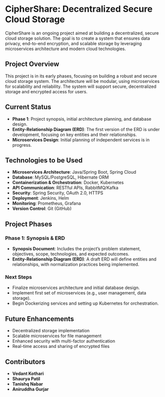# CipherShare: Decentralized Secure Cloud Storage

CipherShare is an ongoing project aimed at building a decentralized, secure cloud storage solution. The goal is to create a system that ensures data privacy, end-to-end encryption, and scalable storage by leveraging microservices architecture and modern cloud technologies.

## Project Overview

This project is in its early phases, focusing on building a robust and secure cloud storage system. The architecture will be modular, using microservices for scalability and reliability. The system will support secure, decentralized storage and encrypted access for users.

## Current Status
- **Phase 1**: Project synopsis, initial architecture planning, and database design.
- **Entity-Relationship Diagram (ERD)**: The first version of the ERD is under development, focusing on key entities and their relationships.
- **Microservices Design**: Initial planning of independent services is in progress.

## Technologies to be Used
- **Microservices Architecture**: Java/Spring Boot, Spring Cloud
- **Database**: MySQL/PostgreSQL, Hibernate ORM
- **Containerization & Orchestration**: Docker, Kubernetes
- **API Communication**: RESTful APIs, RabbitMQ/Kafka
- **Security**: Spring Security, OAuth 2.0, HTTPS
- **Deployment**: Jenkins, Helm
- **Monitoring**: Prometheus, Grafana
- **Version Control**: Git (GitHub)

## Project Phases

### Phase 1: Synopsis & ERD
- **Synopsis Document**: Includes the project’s problem statement, objectives, scope, technologies, and expected outcomes.
- **Entity-Relationship Diagram (ERD)**: A draft ERD will define entities and relationships, with normalization practices being implemented.

### Next Steps
- Finalize microservices architecture and initial database design.
- Implement first set of microservices (e.g., user management, data storage).
- Begin Dockerizing services and setting up Kubernetes for orchestration.

## Future Enhancements
- Decentralized storage implementation
- Scalable microservices for file management
- Enhanced security with multi-factor authentication
- Real-time access and sharing of encrypted files

## Contributors
- **Vedant Kothari**
- **Shaurya Patil**
- **Tanishq Nabar**
- **Aniruddha Gurjar**


